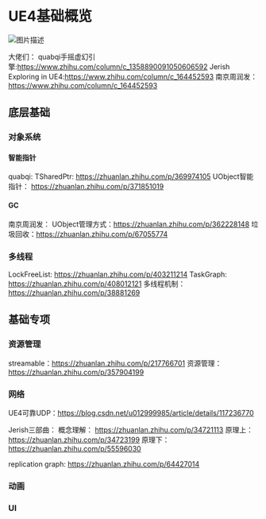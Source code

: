 # UE4基础概览

![图片描述](https://pic3.zhimg.com/v2-8f66e3b2a5f4bac86fbe3f5bcaba210f_1440w.jpg?source=172ae18b)

大佬们：
quabqi手摇虚幻引擎:<https://www.zhihu.com/column/c_1358890091050606592>
Jerish Exploring in UE4:<https://www.zhihu.com/column/c_164452593>
南京周润发：<https://www.zhihu.com/column/c_164452593>

## 底层基础

### 对象系统

#### 智能指针

quabqi:
TSharedPtr: <https://zhuanlan.zhihu.com/p/369974105>
UObject智能指针： <https://zhuanlan.zhihu.com/p/371851019>

#### GC

南京周润发：
UObject管理方式：<https://zhuanlan.zhihu.com/p/362228148>
垃圾回收：<https://zhuanlan.zhihu.com/p/67055774>

### 多线程

LockFreeList: <https://zhuanlan.zhihu.com/p/403211214>
TaskGraph: <https://zhuanlan.zhihu.com/p/408012121>
多线程机制： <https://zhuanlan.zhihu.com/p/38881269>

## 基础专项

### 资源管理

streamable：<https://zhuanlan.zhihu.com/p/217766701>
资源管理：<https://zhuanlan.zhihu.com/p/357904199>

### 网络

UE4可靠UDP：<https://blog.csdn.net/u012999985/article/details/117236770>

Jerish三部曲：
概念理解： <https://zhuanlan.zhihu.com/p/34721113>
原理上： <https://zhuanlan.zhihu.com/p/34723199>
原理下： <https://zhuanlan.zhihu.com/p/55596030>

replication graph:
<https://zhuanlan.zhihu.com/p/64427014>

### 动画

### UI
